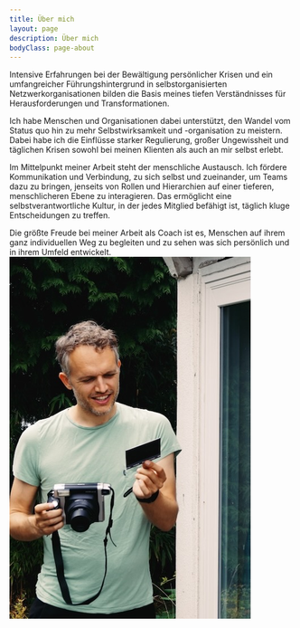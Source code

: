 ```yaml
---
title: Über mich
layout: page
description: Über mich
bodyClass: page-about
---
```


Intensive Erfahrungen bei der Bewältigung persönlicher Krisen und ein umfangreicher Führungshintergrund in selbstorganisierten Netzwerkorganisationen bilden die Basis meines tiefen Verständnisses für Herausforderungen und Transformationen.


Ich habe Menschen und Organisationen dabei unterstützt, den Wandel vom Status quo hin zu mehr Selbstwirksamkeit und -organisation zu meistern. 
Dabei habe ich die Einflüsse starker Regulierung, großer Ungewissheit und täglichen Krisen sowohl bei meinen Klienten als auch an mir selbst erlebt.

Im Mittelpunkt meiner Arbeit steht der menschliche Austausch.
Ich fördere Kommunikation und Verbindung, zu sich selbst und zueinander, um Teams dazu zu bringen, jenseits von Rollen und Hierarchien auf einer tieferen, menschlicheren Ebene zu interagieren. Das ermöglicht eine selbstverantwortliche Kultur, in der jedes Mitglied befähigt ist, täglich kluge Entscheidungen zu treffen. 

Die größte Freude bei meiner Arbeit als Coach ist es, Menschen auf ihrem ganz individuellen Weg zu begleiten und zu sehen was sich persönlich und in ihrem Umfeld entwickelt.  
![](/images/profil-with-photo.jpeg)
